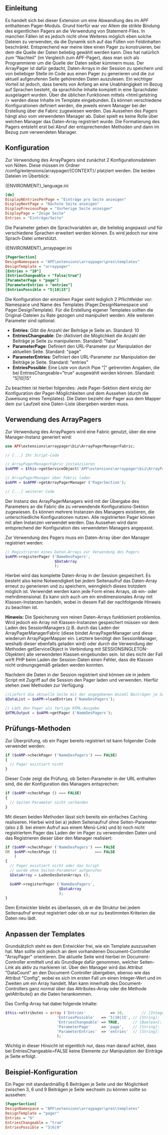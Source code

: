 ## Einleitung

Es handelt sich bei dieser Extension um eine Abwandlung des im APF
enthaltenen Pager-Moduls. Grund hierfür war vor Allem die strikte
Bindung des eigentlichen Pagers an die Verwendung von Statement-Files.
In manchen Fällen ist es jedoch nicht ohne Weiteres möglich eben solche
Dateien zu verwenden, da die Dynamik sich auf das Füllen von
Feldinhalten beschränkt. Entsprechend war meine Idee einen Pager zu
konstruieren, bei dem die Quelle der Daten beliebig gewählt werden kann.
Dies hat natürlich zum "Nachteil" (im Vergleich zum APF-Pager), dass man
sich als Programmierer um die Quelle der Daten selber kümmern muss. Der
ArrayPager ist dafür gedacht, Daten-Arrays in der Session zu speichern
und von beliebiger Stelle im Code aus einen Pager zu generieren und die
zur aktuell aufgerufenen Seite gehörenden Daten auszulesen. Ein
wichtiger Vorteil ist jedoch, dass bereits von Anfang an eine
Unabhängigkeit im Bezug auf Sprachen besteht, da sprachliche Inhalte
komplett in eine Sprachdatei ausgelagert wurden. Über die üblichen
Funktionen mittels <html:getstring /> werden diese Inhalte im Template
eingebunden. Es können verschiedene Konfigurationen definiert werden,
die jeweils einem Manager bei der Erstellung über die Fabric zugewiesen
werden. Das Aussehen des Pagers hängt also vom verwendeten Manager ab.
Dabei spielt es keine Rolle über welchen Manager das Daten-Array
registriert wurde. Die Formatierung des Pagers entsteht erst bei Abruf
der entsprechenden Methoden und dann im Bezug zum verwendeten Manager.

## Konfiguration

Zur Verwendung des ArrayPagers sind zunächst 2 Konfigurationsdateien von
Nöten. Diese müssen im Ordner /config/extensions/arraypager/{CONTEXT}/
platziert werden. Die beiden Dateien im Überblick:

{ENVIRONMENT}_language.ini

``` ini
[de]
DisplayNEntriesPerPage = "Einträge pro Seite anzeigen"
DisplayNextPage = "Nächste Seite anzeigen"
DisplayPreviousPage = "Vorherige Seite anzeigen"
DisplayPage = "Zeige Seite"
Entries = "Einträge/Seite"
```

Die Parameter geben die Sprachvariablen an, die beliebig angepasst und
für verschiedene Sprachen erweitert werden können. Es wird jedoch nur
eine Sprach-Datei unterstützt.

{ENVIRONMENT}_arraypager.ini

``` ini
[PagerSection]
DesignNamespace = "APF\extensions\arraypager\pres\templates"
DesignTemplate = "arraypager"
[Entries = "10"]
[EntriesChangeable = "false|true"]
[ParameterPage = "page"]
[ParameterEntries = "entries"]
[EntriesPossible = "5|10|15"]
```

Die Konfiguration der einzelnen Pager sieht lediglich 2 Pflichtfelder
vor: Namespace und Name des Templates (Pager.DesignNamespace und
Pager.DesignTemplate). Für die Erstellung eigener Templates sollten die
Original-Dateien zu Rate gezogen und manipuliert werden. Alle weiteren
Parameter sind optional:

-   **Entries**: Gibt die Anzahl der Beiträge je Seite an. Standard: 10
-   **EntriesChangeable**: De-/Aktiviert die Möglichkeit die Anzahl der
    Beiträge je Seite zu manipulieren. Standard: "false"
-   **ParameterPage**: Definiert den URL-Parameter zur Manipulation der
    aktuellen Seite. Standard: "page"
-   **ParameterEntries**: Definiert den URL-Parameter zur Manipulation
    der Beiträge je Seite. Standard: "entries"
-   **EntriesPossible**: Eine Liste von durch Pipe "\|" getrennten
    Angaben, die bei EntriesChangeable="true" ausgewählt werden können.
    Standard: "5\|10\|15"

Zu beachten ist hierbei folgendes: Jede Pager-Sektion dient einzig der
Konfiguration der Pager-Möglichkeiten und dem Aussehen (durch die
Zuweisung eines Templates). Die Daten bezieht der Pager aus dem Mapper
dem zur Laufzeit eine Daten-Liste übergeben werden muss.

## Verwendung des ArrayPagers

Zur Verwendung des ArrayPagers wird eine Fabric genutzt, über die eine
Manager-Instanz generiert wird:

``` php
use APF\extensions\arraypager\biz\ArrayPagerManagerFabric;

// [...] Ihr Script-Code

// ArrayPagerManagerFabric instanziieren
$oAPMF = $this->getServiceObject('APF\extensions\arraypager\biz\ArrayPagerManagerFabric');

// ArrayPagerManager über Fabric laden
$oAPM = $oAPMF->getArrayPagerManager ('PagerSection');

// [...] weiterer Code
```

Der Instanz des ArrayPagerManagers wird mit der Übergabe des Parameters
an die Fabric die zu verwendende Konfigurations-Sektion zugewiesen. Es
können mehrere Instanzen des Managers existieren, die unterschiedliche
Konfigurationen nutzen. Alle registrierten Pager können mit allen
Instanzen verwendet werden. Das Aussehen wird dann entsprechend der
Konfiguration des verwendeten Managers angepasst.

Zur Verwendung des Pagers muss ein Daten-Array über den Manager
registriert werden:

``` php
// Registrieren eines Daten-Arrays zur Verwendung des Pagers
$oAPM->registerPager ('NameDesPagers',
                      $DataArray
                      );
```

Hierbei wird das komplette Daten-Array in der Session gespeichert. Es
besteht also keine Notwendigkeit bei jedem Seitenaufruf das Daten-Array
erneut zu generieren und zu speichern, wenngleich dieses trotzdem
möglich ist. Verwendet werden kann jede Form eines Arrays, ob ein- oder
mehrdimensional. Es kann sich auch um ein eindimensionales Array mit
Klassen-Instanzen handeln, wobei in diesem Fall der nachfolgende Hinweis
zu beachten ist.

**Hinweis:** Die Speicherung von reinen Daten-Arrays funktioniert
problemlos. Wird jedoch ein Array mit Klassen-Instanzen gespeichert
müssen vor dem Laden des SessionManagers (z.B. durch das Laden der
ArrayPagerManagerFabric (diese bindet ArrayPagerManager und diese
wiederum ArrayPagerMapper ein. Letztere benötigt den SessionManager,
weshalb dieser ebenfalls geladen wird) oder durch die Verwendung der
Methoden getServiceObject in Verbindung mit SESSIONSINGLETON-Objekten)
alle verwendeten Klassen eingebunden sein. Ist dies nicht der Fall wirft
PHP beim Laden der Session-Daten einen Fehler, dass die Klassen nicht
ordnungsgemäß geladen werden konnten.

Nachdem die Daten in der Session registriert sind können sie in jedem
Script mit Zugriff auf die Session den Pager laden und verwenden.
Hierfür stehen zwei Methoden zur Verfügung:

``` php
//Liefert die aktuelle Seite mit der angegebenen Anzahl Beiträgen je Seite zurück
$DataList = $oAPM->loadEntries ('NameDesPagers');

// Lädt den Pager als fertige HTML-Ausgabe
$HTMLOutput = $oAPM->getPager ('NameDesPagers');
```

## Prüfungs-Methoden

Zur Überprüfung, ob ein Pager bereits registriert ist kann folgender
Code verwendet werden:

``` php
if ($oAMP->checkPager ('NameDesPagers') === FALSE)
{
  // Pager existiert nicht
}
```

Dieser Code zeigt die Prüfung, ob Seiten-Parameter in der URL enthalten
sind, die der Konfiguration des Managers entsprechen:

``` php
if ($oAMP->checkPage () === FALSE)
{
  // Seiten-Parameter nicht vorhanden
}
```

Mit diesen beiden Methoden lässt sich bereits ein einfaches Caching
realisieren. Hierbei wird bei a) jedem Seitenaufruf ohne
Seiten-Parameter (also z.B. bei einem Aufruf aus einem Menü-Link) und b)
noch nicht registriertem Pager das Laden der im Pager zu verwendenden
Daten und das Registrieren dieser über den Manager realisiert:

``` php
if ($oAMP->checkPager ('NameDesPagers') === FALSE
OR  $oAMP->checkPage ()                 === FALSE
    )
{
  // Pager existiert nicht oder das Script
  // wurde ohne Seiten-Parameter aufgerufen
  $DataArray = LadenDesDatenArrays ();

  $oAMP->registerPager ('NameDesPagers',
                        $DataArray
                        );
}
```

Dem Entwickler bleibt es überlassen, ob er die Struktur bei jedem
Seitenaufruf erneut registriert oder ob er nur zu bestimmten Kriterien
die Daten neu lädt.

## Anpassen der Templates

Grundsätzlich steht es dem Entwickler frei, wie ein Template auszusehen
hat. Man sollte sich jedoch an dem vorhandenen Document-Controller
"ArrayPager" orientieren. Die aktuelle Seite wird hierbei im
Document-Controller ermittelt und als Grundlage dafür genommen, welcher
Seiten-Link als aktiv zu markieren ist. Über den Manager wird das
Attribut "DataCount" an den Document-Controller übergeben, ebenso wie
das Attribut "Config", wobei es sich im ersten Fall um einen
Integer-Wert und im Zweiten um ein Array handelt. Man kann innerhalb des
Document-Controllers ganz normal über das Attributes-Array oder die
Methode getAttribute() an die Daten herankommen.

Das Config-Array hat dabei folgende Inhalte:

``` php
$this->attributes = array ('Entries'           => 10,        // [Integer]: Anzahl Einträge je Seite
                       'EntriesPossible'   => '5|10|15', // [String]:  Mögliche Einträge je Seite
                       'EntriesChangeable' => TRUE,      // [Boolean]: De-/Aktiviert die Manipulationsmöglichkeit von Entries
                       'ParameterPage'     => 'page',    // [String]:  URL-Parameter; Aktuelle Seite
                       'ParameterEntries'  => 'entries'  // [String]:  URL-Parameter; Einträge je Seite
                       );
```

Wichtig in dieser Hinsicht ist eigentlich nur, dass man darauf achtet,
dass bei EntriesChangeable=FALSE keine Elemente zur Manipulation der
Einträge je Seite erfolgt.

## Beispiel-Konfiguration

Ein Pager mit standardmäßig 6 Beiträgen je Seite und der Möglichkeit
zwischen 3, 6 und 9 Beiträgen je Seite wechseln zu können sollte so
aussehen:

``` ini
[PagerSection]
DesignNamespace = "APF\extensions\arraypager\pres\templates"
DesignTemplate = "pager"
Entries = "6"
EntriesChangeable = "true"
EntriesPossible = "3|6|9"
```